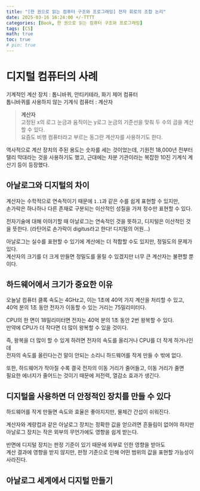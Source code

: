 ```yaml
---
title: "[한 권으로 읽는 컴퓨터 구조와 프로그래밍] 전자 회로의 조합 논리"
date: 2025-03-16 16:24:00 +/-TTTT
categories: [Book, 한 권으로 읽는 컴퓨터 구조와 프로그래밍]
tags: [CS]
math: true
toc: true
# pin: true
---
```

# 디지털 컴퓨터의 사례
기계적인 계산 장치 : 톱니바퀴, 안티키테라, 화기 제어 컴퓨터  
톱니바퀴를 사용하지 않는 기계식 컴퓨터 : 계산자  
  
> **계산자**  
> 고정된 x의 로그 눈금과 움직이는 y로그 눈금의 기준선을 맞춰 두 수의 곱을 계산할 수 있다.  
> 요즘도 비행 컴퓨터라고 부르는 동그란 계산자를 사용하기도 한다.  
  
역사적으로 계산 장치의 주된 용도는 숫자를 세는 것이었는데, 기원전 18,000년 전부터  
탤리 막대라는 것을 사용하기도 했고, 근대에는 차분 기관이라는 복잡한 10진 기계식 계산기 등이 등장했다.  
  
## 아날로그와 디지털의 차이
계산자는 수학적으로 연속적이기 때문에 `1.1`과 같은 수를 쉽게 표현할 수 있지만,  
손가락은 하나하나 다른 존재로 구분되는 이산적인 성질을 가져 정수만 표현할 수 있다.  
  
전자기술에 대해 이야기할 때 아날로그는 연속적인 것을 뜻하고, 디지털은 이산적인 것을 뜻한다.
(라탄어로 손가락이 digitus라고 한다! 디지털의 어원...)  
  
아날로그는 실수를 표현할 수 있기에 계산에는 더 적합할 수도 있지만, 정밀도의 문제가 있다.  
계산자의 크기를 더 크게 만들면 정밀도를 올릴 수 있겠지만 너무 큰 계산자는 불편할 뿐이다.  
  
## 하드웨어에서 크기가 중요한 이유
오늘날 컴퓨터 클록 속도는 4GHz고, 이는 1초에 40억 가지 계산을 처리할 수 있고,  
40억 분의 1초 동안 전자가 이동할 수 있는 거리는 75밀리미터다.  
  
CPU의 한 면이 18밀리미터면 전자는 40억 분의 1초 동안 2번 왕복할 수 있다.  
만약에 CPU가 더 작다면 더 많이 왕복할 수 있을 것이다.  
  
즉, 왕복을 더 많이 할 수 있게 하려면 전자의 속도를 올리거나 CPU를 더 작게 하거나인데  
전자의 속도를 올린다는건 말이 안되는 소리니 하드웨어를 작게 만들 수 밖에 없다.  
  
또한, 하드웨어가 작아질 수록 결국 전자의 이동 거리가 줄어들고, 이동 거리가 줄면  
필요한 에너지가 줄어드는 것이기 때문에 저전력, 열감소 효과가 생긴다.  
  
## 디지털을 사용하면 더 안정적인 장치를 만들 수 있다
하드웨어를 작게 만들면 속도와 효율은 좋아지지만, 물체간 간섭이 쉬워진다.  
  
계산자와 계량컵과 같은 아날로그 장치는 정확한 값을 얻으려면 흔들림이 없어야 하지만  
아날로그 장치는 작은 외부의 무언가에도 영향을 쉽게 받는다.  
  
반면에 디지털 장치는 판정 기준이 있기 때문에 외부로 인한 영향을 받아도  
계산 결과에 영향을 받지 않지만, 판정 기준으로 인해 어떤 범위의 값을 표현할 가능성이 사라진다.  
  
## 아날로그 세계에서 디지털 만들기
